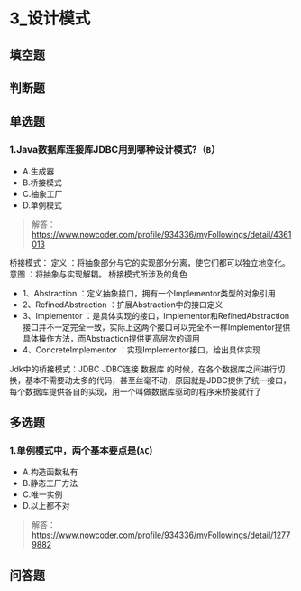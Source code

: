 # 3_设计模式

## 填空题

## 判断题

## 单选题
### 1.Java数据库连接库JDBC用到哪种设计模式?（`B`）
+ A.生成器
+ B.桥接模式
+ C.抽象工厂
+ D.单例模式

> 解答：https://www.nowcoder.com/profile/934336/myFollowings/detail/4361013

桥接模式：
定义 ：将抽象部分与它的实现部分分离，使它们都可以独立地变化。
意图 ：将抽象与实现解耦。
桥接模式所涉及的角色
+ 1、Abstraction ：定义抽象接口，拥有一个Implementor类型的对象引用
+ 2、RefinedAbstraction ：扩展Abstraction中的接口定义
+ 3、Implementor ：是具体实现的接口，Implementor和RefinedAbstraction接口并不一定完全一致，实际上这两个接口可以完全不一样Implementor提供具体操作方法，而Abstraction提供更高层次的调用
+ 4、ConcreteImplementor ：实现Implementor接口，给出具体实现

Jdk中的桥接模式：JDBC
JDBC连接 数据库 的时候，在各个数据库之间进行切换，基本不需要动太多的代码，甚至丝毫不动，原因就是JDBC提供了统一接口，每个数据库提供各自的实现，用一个叫做数据库驱动的程序来桥接就行了

## 多选题
### 1.单例模式中，两个基本要点是(`AC`)
+ A.构造函数私有
+ B.静态工厂方法
+ C.唯一实例
+ D.以上都不对

> 解答：https://www.nowcoder.com/profile/934336/myFollowings/detail/12779882


## 问答题